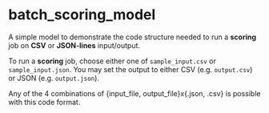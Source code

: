 # batch_scoring_model

A simple model to demonstrate the code structure needed to run a **scoring** job on **CSV** or **JSON-lines** input/output.

To run a **scoring** job, choose either one of `sample_input.csv` or  `sample_input.json`. You may set the output to either CSV (e.g. `output.csv`) or JSON (e.g. `output.json`).

Any of the 4 combinations of {input_file, output_file}x{.json, .csv} is possible with this code format.
